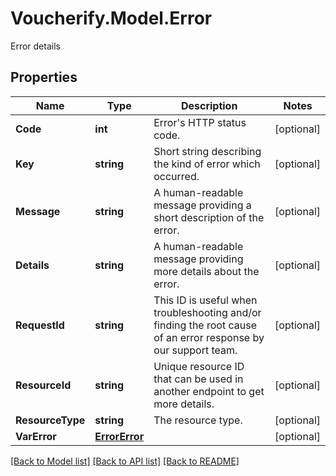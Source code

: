 # Voucherify.Model.Error
Error details

## Properties

Name | Type | Description | Notes
------------ | ------------- | ------------- | -------------
**Code** | **int** | Error&#39;s HTTP status code. | [optional] 
**Key** | **string** | Short string describing the kind of error which occurred. | [optional] 
**Message** | **string** | A human-readable message providing a short description of the error. | [optional] 
**Details** | **string** | A human-readable message providing more details about the error. | [optional] 
**RequestId** | **string** | This ID is useful when troubleshooting and/or finding the root cause of an error response by our support team. | [optional] 
**ResourceId** | **string** | Unique resource ID that can be used in another endpoint to get more details. | [optional] 
**ResourceType** | **string** | The resource type. | [optional] 
**VarError** | [**ErrorError**](ErrorError.md) |  | [optional] 

[[Back to Model list]](../../README.md#documentation-for-models) [[Back to API list]](../../README.md#documentation-for-api-endpoints) [[Back to README]](../../README.md)


